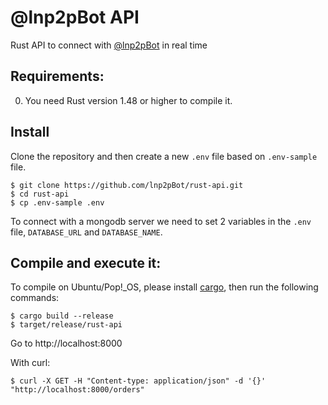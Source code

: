 # @lnp2pBot API

Rust API to connect with [@lnp2pBot](https://github.com/lnp2pBot/bot) in real time

## Requirements:

0. You need Rust version 1.48 or higher to compile it.

## Install

Clone the repository and then create a new `.env` file based on `.env-sample` file.

```
$ git clone https://github.com/lnp2pBot/rust-api.git
$ cd rust-api
$ cp .env-sample .env
```

To connect with a mongodb server we need to set 2 variables in the `.env` file, `DATABASE_URL` and `DATABASE_NAME`.

## Compile and execute it:

To compile on Ubuntu/Pop!\_OS, please install [cargo](https://www.rust-lang.org/tools/install), then run the following commands:

```
$ cargo build --release
$ target/release/rust-api
```

Go to http://localhost:8000

With curl:

```
$ curl -X GET -H "Content-type: application/json" -d '{}' "http://localhost:8000/orders"
```
